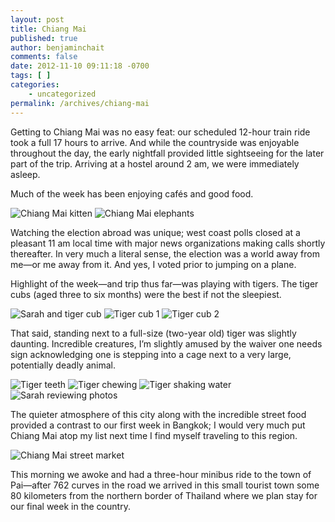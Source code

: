 ```yaml
---
layout: post
title: Chiang Mai
published: true
author: benjaminchait
comments: false
date: 2012-11-10 09:11:18 -0700
tags: [ ]
categories:
    - uncategorized
permalink: /archives/chiang-mai
---
```

Getting to Chiang Mai was no easy feat: our scheduled 12-hour train ride took a full 17 hours to arrive. And while the countryside was enjoyable throughout the day, the early nightfall provided little sightseeing for the later part of the trip. Arriving at a hostel around 2 am, we were immediately asleep.

Much of the week has been enjoying cafés and good food.

![Chiang Mai kitten][1]
![Chiang Mai elephants][2]

Watching the election abroad was unique; west coast polls closed at a pleasant 11 am local time with major news organizations making calls shortly thereafter. In very much a literal sense, the election was a world away from me—or me away from it. And yes, I voted prior to jumping on a plane.

Highlight of the week—and trip thus far—was playing with tigers. The tiger cubs (aged three to six months) were the best if not the sleepiest.

![Sarah and tiger cub][3]
![Tiger cub 1][4]
![Tiger cub 2][5]

That said, standing next to a full-size (two-year old) tiger was slightly daunting. Incredible creatures, I&#8217;m slightly amused by the waiver one needs sign acknowledging one is stepping into a cage next to a very large, potentially deadly animal.

![Tiger teeth][6]
![Tiger chewing][7]
![Tiger shaking water][8]
![Sarah reviewing photos][9]

The quieter atmosphere of this city along with the incredible street food provided a contrast to our first week in Bangkok; I would very much put Chiang Mai atop my list next time I find myself traveling to this region.

![Chiang Mai street market][10]

This morning we awoke and had a three-hour minibus ride to the town of Pai—after 762 curves in the road we arrived in this small tourist town some 80 kilometers from the northern border of Thailand where we plan stay for our final week in the country.

 [1]: /wp-content/uploads/media/img/2012/11/chiang-mai/DSC00295.jpg
 [2]: /wp-content/uploads/media/img/2012/11/chiang-mai/DSC00317.jpg
 [3]: /wp-content/uploads/media/img/2012/11/chiang-mai/DSC00362.jpg
 [4]: /wp-content/uploads/media/img/2012/11/chiang-mai/DSC00370.jpg
 [5]: /wp-content/uploads/media/img/2012/11/chiang-mai/DSC00447.jpg
 [6]: /wp-content/uploads/media/img/2012/11/chiang-mai/DSC00609.jpg
 [7]: /wp-content/uploads/media/img/2012/11/chiang-mai/DSC00610.jpg
 [8]: /wp-content/uploads/media/img/2012/11/chiang-mai/DSC00616.jpg
 [9]: /wp-content/uploads/media/img/2012/11/chiang-mai/DSC00620.jpg
 [10]: /wp-content/uploads/media/img/2012/11/chiang-mai/DSC00622.jpg
